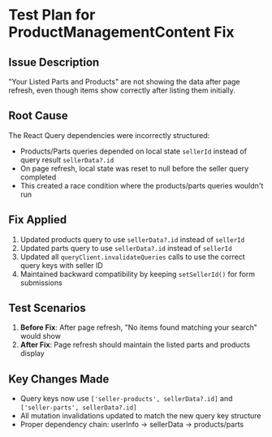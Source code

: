 # Test Plan for ProductManagementContent Fix

## Issue Description
"Your Listed Parts and Products" are not showing the data after page refresh, even though items show correctly after listing them initially.

## Root Cause
The React Query dependencies were incorrectly structured:
- Products/Parts queries depended on local state `sellerId` instead of query result `sellerData?.id`
- On page refresh, local state was reset to null before the seller query completed
- This created a race condition where the products/parts queries wouldn't run

## Fix Applied
1. Updated products query to use `sellerData?.id` instead of `sellerId`
2. Updated parts query to use `sellerData?.id` instead of `sellerId`
3. Updated all `queryClient.invalidateQueries` calls to use the correct query keys with seller ID
4. Maintained backward compatibility by keeping `setSellerId()` for form submissions

## Test Scenarios
1. **Before Fix**: After page refresh, "No items found matching your search" would show
2. **After Fix**: Page refresh should maintain the listed parts and products display

## Key Changes Made
- Query keys now use `['seller-products', sellerData?.id]` and `['seller-parts', sellerData?.id]`
- All mutation invalidations updated to match the new query key structure
- Proper dependency chain: userInfo → sellerData → products/parts